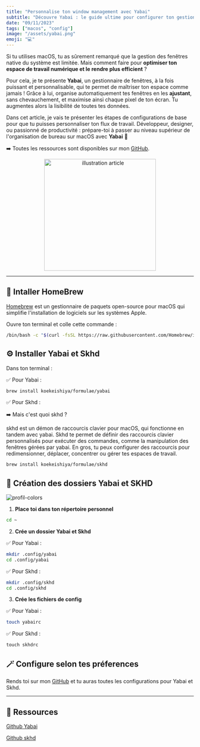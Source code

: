 ```yaml
---
title: "Personnalise ton window management avec Yabai"
subtitle: "Découvre Yabai : le guide ultime pour configurer ton gestionnaire de fenêtres sur macOS et booster ta productivité !"
date: "09/11/2023"
tags: ["macos", "config"]
image: "/assets/yabai.png"
emoji: "💻"
---
```


Si tu utilises macOS, tu as sûrement remarqué que la gestion des fenêtres native du système est limitée. Mais comment faire pour **optimiser ton espace de travail numérique et le rendre plus efficient** ?

Pour cela, je te présente **Yabai**, un gestionnaire de fenêtres, à la fois puissant et personnalisable, qui te permet de maîtriser ton espace comme jamais ! Grâce à lui, organise automatiquement tes fenêtres en les **ajustant**, sans chevauchement, et maximise ainsi chaque pixel de ton écran. Tu augmentes alors la lisibilité de toutes tes données.

Dans cet article, je vais te présenter les étapes de configurations de base pour que tu puisses personnaliser ton flux de travail.
Développeur, designer, ou passionné de productivité : prépare-toi à passer au niveau supérieur de l'organisation de bureau sur macOS avec **Yabai** 🎉

➡️ Toutes les ressources sont disponibles sur mon [GitHub](https://github.com/AlexandrePDA/dot-files.git).

<p align="center">
<img src="/assets/yabai.png" alt="illustration article" width="300" />
</p>

---

## 🍺 Intaller HomeBrew

[Homebrew](https://brew.sh/) est un gestionnaire de paquets open-source pour macOS qui simplifie l'installation de logiciels sur les systèmes Apple.

Ouvre ton terminal et colle cette commande :

```bash
/bin/bash -c "$(curl -fsSL https://raw.githubusercontent.com/Homebrew/install/HEAD/install.sh)"
```

## ⚙️ Installer Yabai et Skhd

Dans ton terminal :

✅ Pour Yabai :

```bash
brew install koekeishiya/formulae/yabai
```

✅ Pour Skhd :

➡️ Mais c'est quoi skhd ?

skhd est un démon de raccourcis clavier pour macOS, qui fonctionne en tandem avec yabai. Skhd te permet de définir des raccourcis clavier personnalisés pour exécuter des commandes, comme la manipulation des fenêtres gérées par yabai.
En gros, tu peux configurer des raccourcis pour redimensionner, déplacer, concentrer ou gérer tes espaces de travail.

```bash
brew install koekeishiya/formulae/skhd
```

## 🧩 Création des dossiers Yabai et SKHD

![profil-colors](/assets/architecture-dossiers.png)

1. **Place toi dans ton répertoire personnel**

```bash
cd ~
```

2. **Crée un dossier Yabai et Skhd**

✅ Pour Yabai :

```bash
mkdir .config/yabai
cd .config/yabai
```

✅ Pour Skhd :

```bash
mkdir .config/skhd
cd .config/skhd
```

3. **Crée les fichiers de config**

✅ Pour Yabai :

```bash
touch yabairc
```

✅ Pour Skhd :

```bahs
touch skhdrc
```

## 🪄 Configure selon tes préferences

Rends toi sur mon [GitHub](https://github.com/AlexandrePDA/dot-files.git) et tu auras toutes les configurations pour Yabai et Skhd.

---

## 🧠 Ressources

[Github Yabai](https://github.com/koekeishiya/yabai.git)

[Github skhd](https://github.com/koekeishiya/skhd.git)
